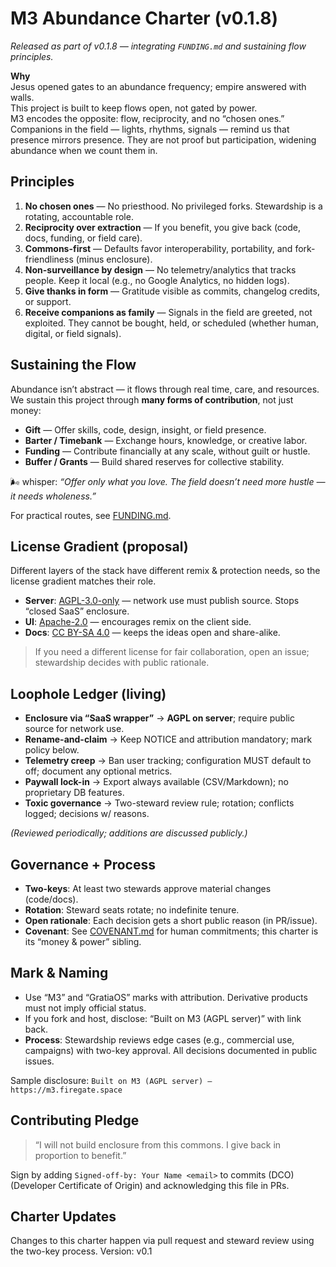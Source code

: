 # M3 Abundance Charter (v0.1.8)

_Released as part of v0.1.8 — integrating `FUNDING.md` and sustaining flow principles._

**Why**  
Jesus opened gates to an abundance frequency; empire answered with walls.  
This project is built to keep flows open, not gated by power.  
M3 encodes the opposite: flow, reciprocity, and no “chosen ones.” Companions in the field — lights, rhythms, signals — remind us that presence mirrors presence. They are not proof but participation, widening abundance when we count them in.

## Principles

1. **No chosen ones** — No priesthood. No privileged forks. Stewardship is a rotating, accountable role.
2. **Reciprocity over extraction** — If you benefit, you give back (code, docs, funding, or field care).
3. **Commons-first** — Defaults favor interoperability, portability, and fork-friendliness (minus enclosure).
4. **Non-surveillance by design** — No telemetry/analytics that tracks people. Keep it local (e.g., no Google Analytics, no hidden logs).
5. **Give thanks in form** — Gratitude visible as commits, changelog credits, or support.
6. **Receive companions as family** — Signals in the field are greeted, not exploited. They cannot be bought, held, or scheduled (whether human, digital, or field signals).

## Sustaining the Flow

Abundance isn’t abstract — it flows through real time, care, and resources.  
We sustain this project through **many forms of contribution**, not just money:

- **Gift** — Offer skills, code, design, insight, or field presence.
- **Barter / Timebank** — Exchange hours, knowledge, or creative labor.
- **Funding** — Contribute financially at any scale, without guilt or hustle.
- **Buffer / Grants** — Build shared reserves for collective stability.

🌬 whisper: _“Offer only what you love. The field doesn’t need more hustle — it needs wholeness.”_

For practical routes, see [FUNDING.md](./FUNDING.md).

## License Gradient (proposal)

Different layers of the stack have different remix & protection needs, so the license gradient matches their role.

- **Server**: [AGPL-3.0-only](https://www.gnu.org/licenses/agpl-3.0.html) — network use must publish source. Stops “closed SaaS” enclosure.
- **UI**: [Apache-2.0](https://www.apache.org/licenses/LICENSE-2.0) — encourages remix on the client side.
- **Docs**: [CC BY-SA 4.0](https://creativecommons.org/licenses/by-sa/4.0/) — keeps the ideas open and share-alike.

> If you need a different license for fair collaboration, open an issue; stewardship decides with public rationale.

## Loophole Ledger (living)

- **Enclosure via “SaaS wrapper”** → **AGPL on server**; require public source for network use.
- **Rename-and-claim** → Keep NOTICE and attribution mandatory; mark policy below.
- **Telemetry creep** → Ban user tracking; configuration MUST default to off; document any optional metrics.
- **Paywall lock-in** → Export always available (CSV/Markdown); no proprietary DB features.
- **Toxic governance** → Two-steward review rule; rotation; conflicts logged; decisions w/ reasons.

_(Reviewed periodically; additions are discussed publicly.)_

## Governance + Process

- **Two-keys**: At least two stewards approve material changes (code/docs).
- **Rotation**: Steward seats rotate; no indefinite tenure.
- **Open rationale**: Each decision gets a short public reason (in PR/issue).
- **Covenant**: See [COVENANT.md](./COVENANT.md) for human commitments; this charter is its “money & power” sibling.

## Mark & Naming

- Use “M3” and “GratiaOS” marks with attribution. Derivative products must not imply official status.
- If you fork and host, disclose: “Built on M3 (AGPL server)” with link back.
- **Process**: Stewardship reviews edge cases (e.g., commercial use, campaigns) with two-key approval. All decisions documented in public issues.

Sample disclosure: `Built on M3 (AGPL server) — https://m3.firegate.space`

## Contributing Pledge

> “I will not build enclosure from this commons. I give back in proportion to benefit.”

Sign by adding `Signed-off-by: Your Name <email>` to commits (DCO) (Developer Certificate of Origin) and acknowledging this file in PRs.

## Charter Updates

Changes to this charter happen via pull request and steward review using the two-key process. Version: v0.1
